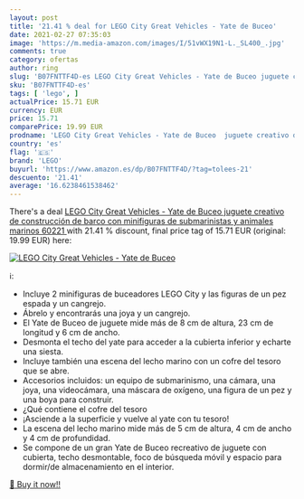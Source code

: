```yaml
---
layout: post
title: '21.41 % deal for LEGO City Great Vehicles - Yate de Buceo'
date: 2021-02-27 07:35:03
image: 'https://m.media-amazon.com/images/I/51vWX19N1-L._SL400_.jpg'
comments: true
category: ofertas
author: ring
slug: 'B07FNTTF4D-es LEGO City Great Vehicles - Yate de Buceo juguete creativo...'
sku: 'B07FNTTF4D-es'
tags: [ 'lego', ]
actualPrice: 15.71 EUR
currency: EUR
price: 15.71
comparePrice: 19.99 EUR
prodname: 'LEGO City Great Vehicles - Yate de Buceo  juguete creativo de construcción de barco con minifiguras de submarinistas y animales marinos  60221 '
country: 'es'
flag: '🇪🇸'
brand: 'LEGO'
buyurl: 'https://www.amazon.es/dp/B07FNTTF4D/?tag=tolees-21'
descuento: '21.41'
average: '16.6238461538462'
---
```


There's a deal [LEGO City Great Vehicles - Yate de Buceo  juguete creativo de construcción de barco con minifiguras de submarinistas y animales marinos  60221 ](https://www.amazon.es/dp/B07FNTTF4D/?tag=tolees-21)  with  21.41 % discount, final price tag of  15.71 EUR (original: 19.99 EUR) here:

[![LEGO City Great Vehicles - Yate de Buceo](https://m.media-amazon.com/images/I/51vWX19N1-L._SL400_.jpg)](https://www.amazon.es/dp/B07FNTTF4D/?tag=tolees-21)

ℹ️:

- Incluye 2 minifiguras de buceadores LEGO City y las figuras de un pez espada y un cangrejo.
- Ábrelo y encontrarás una joya y un cangrejo.
- El Yate de Buceo de juguete mide más de 8 cm de altura, 23 cm de longitud y 6 cm de ancho.
- Desmonta el techo del yate para acceder a la cubierta inferior y echarte una siesta.
- Incluye también una escena del lecho marino con un cofre del tesoro que se abre.
- Accesorios incluidos: un equipo de submarinismo, una cámara, una joya, una videocámara, una máscara de oxígeno, una figura de un pez y una boya para construir.
- ¿Qué contiene el cofre del tesoro
- ¡Asciende a la superficie y vuelve al yate con tu tesoro!
- La escena del lecho marino mide más de 5 cm de altura, 4 cm de ancho y 4 cm de profundidad.
- Se compone de un gran Yate de Buceo recreativo de juguete con cubierta, techo desmontable, foco de búsqueda móvil y espacio para dormir/de almacenamiento en el interior.

[🛒 Buy it now!!](https://www.amazon.es/dp/B07FNTTF4D/?tag=tolees-21)
